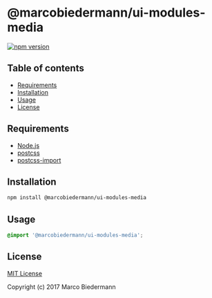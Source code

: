 # @marcobiedermann/ui-modules-media

[![npm version](https://badge.fury.io/js/%40marcobiedermann%2Fui-modules-media.svg)](https://badge.fury.io/js/%40marcobiedermann%2Fui-modules-media)

## Table of contents

* [Requirements](#requirements)
* [Installation](#installation)
* [Usage](#usage)
* [License](#license)

## Requirements

* [Node.js](https://nodejs.org)
* [postcss](https://github.com/postcss/postcss)
* [postcss-import](https://github.com/postcss/postcss-import)

## Installation

```sh
npm install @marcobiedermann/ui-modules-media
```

## Usage

```css
@import '@marcobiedermann/ui-modules-media';
```

## License

[MIT License](../../LICENSE)

Copyright (c) 2017 Marco Biedermann
